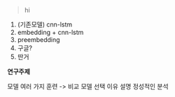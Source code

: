 > hi

1. (기존모델) cnn-lstm
2. embedding + cnn-lstm
3. preembedding
4. 구글?
5. 딴거


**연구주제**

모델 여러 가지 훈련 -> 비교
모델 선택 이유 설명
정성적인 분석
